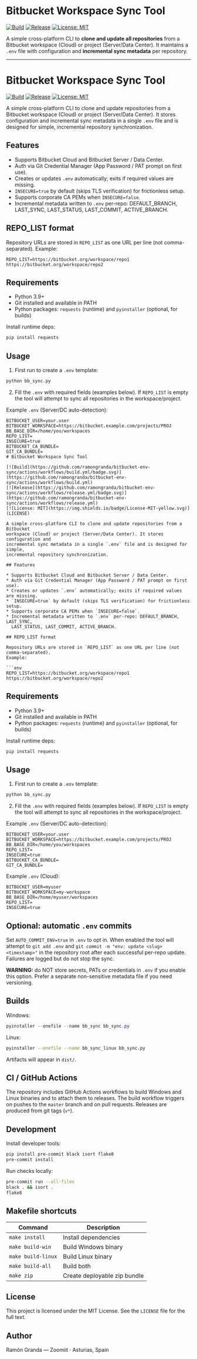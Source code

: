 # Bitbucket Workspace Sync Tool

[![Build](https://github.com/ramongranda/bitbucket-env-sync/actions/workflows/build.yml/badge.svg)](https://github.com/ramongranda/bitbucket-env-sync/actions/workflows/build.yml)
[![Release](https://github.com/ramongranda/bitbucket-env-sync/actions/workflows/release.yml/badge.svg)](https://github.com/ramongranda/bitbucket-env-sync/actions/workflows/release.yml)
[![License: MIT](https://img.shields.io/badge/License-MIT-yellow.svg)](LICENSE)

A simple cross-platform CLI to **clone and update all repositories** from a Bitbucket
workspace (Cloud) or project (Server/Data Center).
It maintains a `.env` file with configuration and **incremental sync metadata** per repository.

---


# Bitbucket Workspace Sync Tool

[![Build](https://github.com/ramongranda/bitbucket-env-sync/actions/workflows/build.yml/badge.svg)](https://github.com/ramongranda/bitbucket-env-sync/actions/workflows/build.yml)
[![Release](https://github.com/ramongranda/bitbucket-env-sync/actions/workflows/release.yml/badge.svg)](https://github.com/ramongranda/bitbucket-env-sync/actions/workflows/release.yml)
[![License: MIT](https://img.shields.io/badge/License-MIT-yellow.svg)](LICENSE)

A simple cross-platform CLI to clone and update repositories from a Bitbucket
workspace (Cloud) or project (Server/Data Center). It stores configuration and
incremental sync metadata in a single `.env` file and is designed for simple,
incremental repository synchronization.

## Features

* Supports Bitbucket Cloud and Bitbucket Server / Data Center.
* Auth via Git Credential Manager (App Password / PAT prompt on first use).
* Creates or updates `.env` automatically; exits if required values are missing.
* `INSECURE=true` by default (skips TLS verification) for frictionless setup.
* Supports corporate CA PEMs when `INSECURE=false`.
* Incremental metadata written to `.env` per-repo: DEFAULT_BRANCH, LAST_SYNC,
  LAST_STATUS, LAST_COMMIT, ACTIVE_BRANCH.

## REPO_LIST format

Repository URLs are stored in `REPO_LIST` as one URL per line (not comma-separated).
Example:

```env
REPO_LIST=https://bitbucket.org/workspace/repo1
https://bitbucket.org/workspace/repo2
```

## Requirements

* Python 3.9+
* Git installed and available in PATH
* Python packages: `requests` (runtime) and `pyinstaller` (optional, for builds)

Install runtime deps:

```bash
pip install requests
```

## Usage

1. First run to create a `.env` template:

```bash
python bb_sync.py
```

2. Fill the `.env` with required fields (examples below). If `REPO_LIST` is empty
   the tool will attempt to sync all repositories in the workspace/project.

Example `.env` (Server/DC auto-detection):

```dotenv
BITBUCKET_USER=your.user
BITBUCKET_WORKSPACE=https://bitbucket.example.com/projects/PROJ
BB_BASE_DIR=/home/you/workspaces
REPO_LIST=
INSECURE=true
BITBUCKET_CA_BUNDLE=
GIT_CA_BUNDLE=
# Bitbucket Workspace Sync Tool

[![Build](https://github.com/ramongranda/bitbucket-env-sync/actions/workflows/build.yml/badge.svg)](https://github.com/ramongranda/bitbucket-env-sync/actions/workflows/build.yml)
[![Release](https://github.com/ramongranda/bitbucket-env-sync/actions/workflows/release.yml/badge.svg)](https://github.com/ramongranda/bitbucket-env-sync/actions/workflows/release.yml)
[![License: MIT](https://img.shields.io/badge/License-MIT-yellow.svg)](LICENSE)

A simple cross-platform CLI to clone and update repositories from a Bitbucket
workspace (Cloud) or project (Server/Data Center). It stores configuration and
incremental sync metadata in a single `.env` file and is designed for simple,
incremental repository synchronization.

## Features

* Supports Bitbucket Cloud and Bitbucket Server / Data Center.
* Auth via Git Credential Manager (App Password / PAT prompt on first use).
* Creates or updates `.env` automatically; exits if required values are missing.
* `INSECURE=true` by default (skips TLS verification) for frictionless setup.
* Supports corporate CA PEMs when `INSECURE=false`.
* Incremental metadata written to `.env` per-repo: DEFAULT_BRANCH, LAST_SYNC,
  LAST_STATUS, LAST_COMMIT, ACTIVE_BRANCH.

## REPO_LIST format

Repository URLs are stored in `REPO_LIST` as one URL per line (not comma-separated).
Example:

```env
REPO_LIST=https://bitbucket.org/workspace/repo1
https://bitbucket.org/workspace/repo2
```

## Requirements

* Python 3.9+
* Git installed and available in PATH
* Python packages: `requests` (runtime) and `pyinstaller` (optional, for builds)

Install runtime deps:

```bash
pip install requests
```

## Usage

1. First run to create a `.env` template:

```bash
python bb_sync.py
```

2. Fill the `.env` with required fields (examples below). If `REPO_LIST` is empty
   the tool will attempt to sync all repositories in the workspace/project.

Example `.env` (Server/DC auto-detection):

```dotenv
BITBUCKET_USER=your.user
BITBUCKET_WORKSPACE=https://bitbucket.example.com/projects/PROJ
BB_BASE_DIR=/home/you/workspaces
REPO_LIST=
INSECURE=true
BITBUCKET_CA_BUNDLE=
GIT_CA_BUNDLE=
```

Example `.env` (Cloud):

```dotenv
BITBUCKET_USER=myuser
BITBUCKET_WORKSPACE=my-workspace
BB_BASE_DIR=/home/myuser/workspaces
REPO_LIST=
INSECURE=true
```

## Optional: automatic `.env` commits

Set `AUTO_COMMIT_ENV=true` in `.env` to opt in. When enabled the tool will
attempt to `git add .env` and `git commit -m "env: update <slug> <timestamp>"`
in the repository root after each successful per-repo update. Failures are
logged but do not stop the sync.

**WARNING:** do NOT store secrets, PATs or credentials in `.env` if you enable
this option. Prefer a separate non-sensitive metadata file if you need
versioning.

## Builds

Windows:

```powershell
pyinstaller --onefile --name bb_sync bb_sync.py
```

Linux:

```bash
pyinstaller --onefile --name bb_sync_linux bb_sync.py
```

Artifacts will appear in `dist/`.

## CI / GitHub Actions

The repository includes GitHub Actions workflows to build Windows and Linux
binaries and to attach them to releases. The build workflow triggers on pushes
to the `master` branch and on pull requests. Releases are produced from git tags
(`v*`).

## Development

Install developer tools:

```bash
pip install pre-commit black isort flake8
pre-commit install
```

Run checks locally:

```bash
pre-commit run --all-files
black . && isort .
flake8
```

## Makefile shortcuts

| Command            | Description                  |
| ------------------ | ---------------------------- |
| `make install`     | Install dependencies         |
| `make build-win`   | Build Windows binary         |
| `make build-linux` | Build Linux binary           |
| `make build-all`   | Build both                   |
| `make zip`         | Create deployable zip bundle |

## License

This project is licensed under the MIT License. See the `LICENSE` file for the
full text.

## Author

Ramón Granda — Zoomiit · Asturias, Spain
